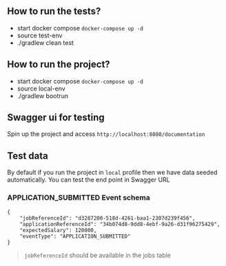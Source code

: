 ## How to run the tests?
- start docker compose `docker-compose up -d`
- source test-env
- ./gradlew clean test

## How to run the project?
- start docker compose `docker-compose up -d`
- source local-env
- ./gradlew bootrun

## Swagger ui for testing
Spin up the project and access `http://localhost:8080/documentation`

## Test data
By default if you run the project in `local` profile then we have data seeded automatically. You can test the end point in Swagger URL

### APPLICATION_SUBMITTED Event schema

```
{
    "jobReferenceId": "d3287200-518d-4261-baa1-2307d239f456",
    "applicationReferenceId": "34b074d8-9dd8-4ebf-9a26-d31f96275429",
    "expectedSalary": 120000,
    "eventType": "APPLICATION_SUBMITTED"
}
```

> `jobReferenceId` should be available in the jobs table